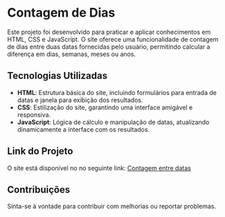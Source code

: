 # Contagem de Dias

Este projeto foi desenvolvido para praticar e aplicar conhecimentos em HTML, CSS e JavaScript. O site oferece uma funcionalidade de contagem de dias entre duas datas fornecidas pelo usuário, permitindo calcular a diferença em dias, semanas, meses ou anos.

## Tecnologias Utilizadas

- **HTML**: Estrutura básica do site, incluindo formulários para entrada de datas e janela para exibição dos resultados.
- **CSS**: Estilização do site, garantindo uma interface amigável e responsiva.
- **JavaScript**: Lógica de cálculo e manipulação de datas, atualizando dinamicamente a interface com os resultados.

## Link do Projeto

O site está disponível no no seguinte link: [Contagem entre datas](https://lr0cha.github.io/date-calculator/)

## Contribuições

Sinta-se à vontade para contribuir com melhorias ou reportar problemas.
